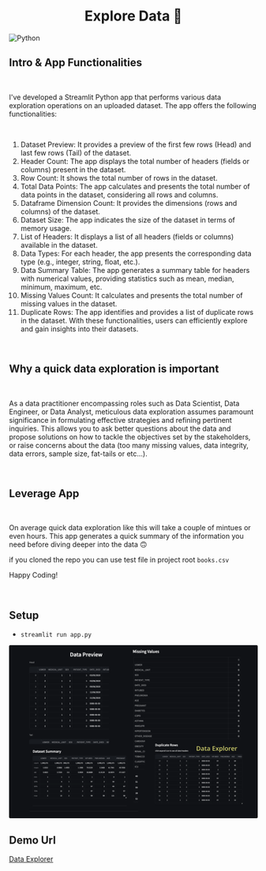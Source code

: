# <center>Explore Data 🔬</center>

![Python](https://tinyurl.com/27fclmzb)

## Intro & App Functionalities

<br>

I've developed a Streamlit Python app that performs various data exploration operations on an uploaded dataset. The app offers the following functionalities:

<br>

1. Dataset Preview: It provides a preview of the first few rows (Head) and last few rows (Tail) of the dataset.
2. Header Count: The app displays the total number of headers (fields or columns) present in the dataset.
3. Row Count: It shows the total number of rows in the dataset.
4. Total Data Points: The app calculates and presents the total number of data points in the dataset, considering all rows and columns.
5. Dataframe Dimension Count: It provides the dimensions (rows and columns) of the dataset.
6. Dataset Size: The app indicates the size of the dataset in terms of memory usage.
7. List of Headers: It displays a list of all headers (fields or columns) available in the dataset.
8. Data Types: For each header, the app presents the corresponding data type (e.g., integer, string, float, etc.).
9. Data Summary Table: The app generates a summary table for headers with numerical values, providing statistics such as mean, median, minimum, maximum, etc.
10. Missing Values Count: It calculates and presents the total number of missing values in the dataset.
11. Duplicate Rows: The app identifies and provides a list of duplicate rows in the dataset.
With these functionalities, users can efficiently explore and gain insights into their datasets.


<br>

## Why a quick data exploration is important

<br>

As a data practitioner encompassing roles such as Data Scientist, Data Engineer, or Data Analyst, meticulous data exploration assumes paramount significance in formulating effective strategies and refining pertinent inquiries. This allows you to ask better questions about the data and propose solutions on how to tackle the objectives set by the stakeholders, or raise concerns about the data (too many missing values, data integrity, data errors, sample size, fat-tails or etc...).


<br>

## Leverage App

<br>

On average quick data exploration like this will take a couple of mintues or even hours. This app generates a quick summary of the information you need before diving deeper into the data 🙃 

if you cloned the repo you can use test file in project root `books.csv`

Happy Coding!


<br>

## Setup

- `streamlit run app.py`



<img src="app.png" alt="Data Explorer"/>


<br>

## Demo Url

[Data Explorer](https://dataexplorer.streamlit.app/)



